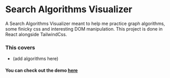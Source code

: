<h1>Search Algorithms Visualizer</h1>

A Search Algorithms Visualizer meant to help me practice graph algorithms, some finicky css and interesting DOM manipulation. This project is done in React alongside TailwindCss.
<h3>This covers</h3>
<ul>
<li>(add algorithms here)</li>
</ul>

<h4>You can check out the demo <a target='_blank' href="#">here</a></h4>
